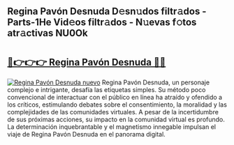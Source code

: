## Regina Pavón Desnuda D𝚎sn𝚞dos filtr𝚊dos - Parts-1He Vid𝚎os filtr𝚊dos - N𝚞evas f𝚘tos atr𝚊ctivas NU0Ok

# <h2><a href="http://mbbfm09.tromn.icu/?c=Regina+Pav%c3%b3n+Desnuda">🔗👉👉👉 Regina Pavón Desnuda 🔗🔗</a></h2>

[![Regina Pavón Desnuda nuevo](https://i.imgur.com/pEAQMta.gif)](http://mbbfm09.tromn.icu/?c=Regina+Pav%c3%b3n+Desnuda)
Regina Pavón Desnuda, un personaje complejo e intrigante, desafía las etiquetas simples. Su método poco convencional de interactuar con el público en línea ha atraído y ofendido a los críticos, estimulando debates sobre el consentimiento, la moralidad y las complejidades de las comunidades virtuales. A pesar de la incertidumbre de sus próximas acciones, su impacto en la comunidad virtual es profundo. La determinación inquebrantable y el magnetismo innegable impulsan el viaje de Regina Pavón Desnuda en el panorama digital.
